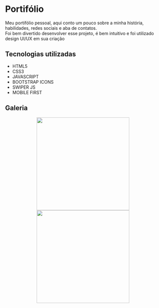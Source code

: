 # Portifólio
<div>
  <p> Meu portifólio pessoal, aqui conto um pouco sobre a minha história, habilidades, redes sociais e aba de contatos.<br>
  Foi bem divertido desenvolver esse projeto, é bem intuitivo e foi utilizado design UI/UX em sua criação </p>
</div>

## Tecnologias utilizadas
* HTML5
* CSS3
* JAVASCRIPT
* BOOTSTRAP ICONS
* SWIPER JS
* MOBILE FIRST

## Galeria
<div align="center"> 
  <img src="https://user-images.githubusercontent.com/94748997/156435296-8fb9f74d-81b3-4f19-ac95-9ab532b32e0e.png" width="300px" />
  <img src="https://user-images.githubusercontent.com/94748997/156435931-2d427f8f-8e1b-461c-a321-de77c9dab7a6.png" width="300px" />
</div>

